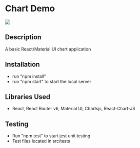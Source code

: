 # Chart Demo

<a href="https://drive.google.com/file/d/19ZIfgAvD_YegMADpurSGnOUZe5iMvV1Y/preview"><img src="https://drive.google.com/uc?export=view&id=1cWwzpSn-J9LMM2uXLuQg4RigwGNVd4FR" /></a>

## Description
A basic React/Material UI chart application

## Installation
- run "npm install"
- run "npm start" to start the local server

## Libraries Used
- React, React Router v6, Material UI, Chartsjs, React-Chart-JS

## Testing
- Run "npm test" to start jest unit testing
- Test files located in src/tests